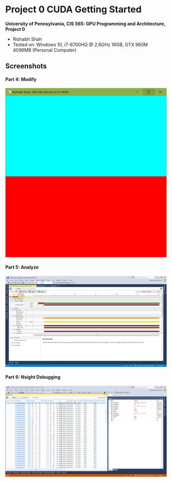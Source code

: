 Project 0 CUDA Getting Started
====================

**University of Pennsylvania, CIS 565: GPU Programming and Architecture, Project 0**

* Rishabh Shah
* Tested on: Windows 10, i7-6700HQ @ 2.6GHz 16GB, GTX 960M 4096MB (Personal Computer)

## Screenshots

#### Part 4: Modify

![](./images/Capture1.PNG)

#### Part 5: Analyze

![](./images/Capture2.PNG)

#### Part 6: Nsight Debugging

![](./images/Capture3.PNG)
